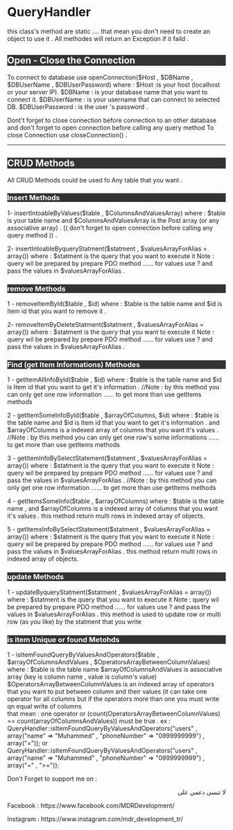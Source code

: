# QueryHandler

this class's method are static .... that mean you don't need to create an object to use it .
All methodes will return an Exception if it faild .

<h2 style="background-color:#333;color:#fff">Open - Close the Connection</h2>
To connect to database use  openConnection($Host , $DBName , $DBUserName , $DBUserPassword) 
where :
$Host :is your host (localhost  or your server IP).
$DBName : is your database name that you want to connect it.
$DBUserName : is your username that can connect to selected DB.
$DBUserPassword : is the user 's password .

 Dont't forget to close connection before connection to an other database and don't forget to open connection before calling any query method
 To close Connection use closeConnection() .
 
----------------------------------------

<h2 style="background-color:#333;color:#fff">CRUD Methods</h2>

All CRUD Methods could be used fo Any table that you want .

<h3 style="background-color:#333;color:#fff">Insert Methods</h3>

1- insertIntoableByValues($table ,   $ColumnsAndValuesArray) 
where :
$table is your table name and $ColumnsAndValuesArray is the Post array (or any associative array) .
(( don't forget to open connection before calling any query method )) .

2- insertIntoableByqueryStatment($statment , $valuesArrayForAlias = array()) 
where :
$statment is the query that you want to execute it 
Note : query wil be prepared by prepare PDO method ...... for values use ? and pass the values in $valuesArrayForAlias .


<h3 style="background-color:#333;color:#fff">remove  Methods</h3>

1 - removeItemById($table , $id) 
where :
$table is the table name and $id is Item id that you want to remove it .

2- removeItemByDeleteStatment($statment , $valuesArrayForAlias = array()) 
where :
$statment is the query that you want to execute it 
Note : query wil be prepared by prepare PDO method ...... for values use ? and pass the values in $valuesArrayForAlias .


<h3 style="background-color:#333;color:#fff">Find (get Item Informations)  Methodes</h3>

1 - getItemAllInfoById($table , $id)
where :
$table is the table name and $id is Item id that you want to get it's information .
//Note : by this method you can only get one row information ...... to get more than use getItems methods

2 - getItemSomeInfoById($table , $arrayOfColumns, $id)
where :
$table is the table name and $id is Item id that you want to get it's information .
and $arrayOfColumns is a indexed array of columns that you want it's values .
//Note : by this method you can only get one row's some informations ...... to get more than use getItems methods

3 - getItemInfoBySelectStatement($statment , $valuesArrayForAlias = array())
where :
$statment is the query that you want to execute it 
Note : query wil be prepared by prepare PDO method ...... for values use ? and pass the values in $valuesArrayForAlias .
//Note : by this method you can only get one row information ...... to get more than use getItems methods


4 - getItemsSomeInfo($table , $arrayOfColumns)
where :
$table is the table name  , and $arrayOfColumns is a indexed array of columns that you want it's values .
this method return multi rows in indexed array of objects.

5 - getItemsInfoBySelectStatement($statment , $valuesArrayForAlias = array())
where :
$statment is the query that you want to execute it 
Note : query wil be prepared by prepare PDO method ...... for values use ? and pass the values in $valuesArrayForAlias .
this method return multi rows in indexed array of objects.

<h3 style="background-color:#333;color:#fff">update  Methods</h3>

1 - updateByqueryStatment($statment , $valuesArrayForAlias = array())
where :
$statment is the query that you want to execute it 
Note : query wil be prepared by prepare PDO method ...... for values use ? and pass the values in $valuesArrayForAlias .
this method is used to update row or multi row (as you like) by the statment that you write

<h3 style="background-color:#333;color:#fff">is item Unique or found Metohds</h3>

1 - isItemFoundQueryByValuesAndOperators($table , $arrayOfColumnsAndValues , $OperatorsArrayBetweenColumnValues)
where :
$table is the table name
$arrayOfColumnsAndValues is associative array (key is column name , value is column's value)
$OperatorsArrayBetweenColumnValues is an indexed array of operators that you want to put between column and their values
(it can take one operator for all columns but if the operators more than one you must write qn equal write of columns   
that mean : 
one operator 
or
(count(OperatorsArrayBetweenColumnValues) == count(arrayOfColumnsAndValues)) must be true  .
ex : 
QueryHandler::isItemFoundQueryByValuesAndOperators("users" , array("name" => "Muhammed" , "phoneNumber" => "0999999999") , array("="));
or
QueryHandler::isItemFoundQueryByValuesAndOperators("users" , array("name" => "Muhammed" , "phoneNumber" => "0999999999") , array("=" , ">="));

Don't Forget to support me on :
<p dir="rtl" >لا تنسى دعمي على </p>
<p>Facebook : https://www.facebook.com/MDRDevelopment/</p>
<p>Instagram : https://www.instagram.com/mdr_development_tr/</p>

